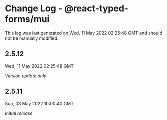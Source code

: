 # Change Log - @react-typed-forms/mui

This log was last generated on Wed, 11 May 2022 02:25:48 GMT and should not be manually modified.

## 2.5.12
Wed, 11 May 2022 02:25:48 GMT

_Version update only_

## 2.5.11
Sun, 08 May 2022 10:00:40 GMT

_Initial release_

